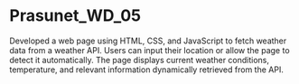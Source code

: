 # Prasunet_WD_05
Developed a web page using HTML, CSS, and JavaScript to fetch weather data from a weather API. Users can input their location or allow the page to detect it automatically. The page displays current weather conditions, temperature, and relevant information dynamically retrieved from the API.
